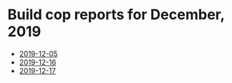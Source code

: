 # Build cop reports for December, 2019

* [2019-12-05](https://bitbucket.org/osrf/gazebo/wiki/buildcop/2019/12/05.md)
* [2019-12-16](https://bitbucket.org/osrf/gazebo/wiki/buildcop/2019/12/16.md)
* [2019-12-17](https://bitbucket.org/osrf/gazebo/wiki/buildcop/2019/12/17.md)
